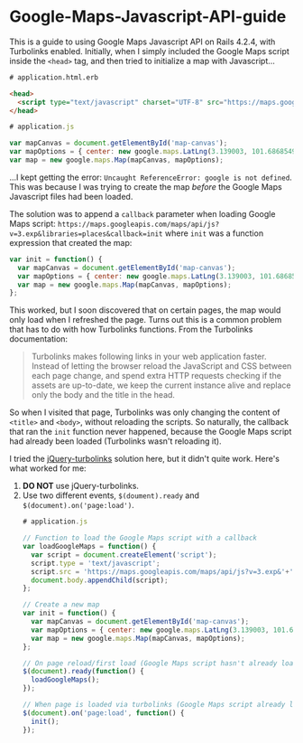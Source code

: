 # Google-Maps-Javascript-API-guide

This is a guide to using Google Maps Javascript API on Rails 4.2.4, with Turbolinks enabled. Initially, when I simply included the Google Maps script inside the `<head>` tag, and then tried to initialize a map with Javascript...

```html
# application.html.erb

<head>
  <script type="text/javascript" charset="UTF-8" src="https://maps.googleapis.com/maps/api/js?v=3.exp&libraries=places"></script>
</head>
```

```javascript
# application.js

var mapCanvas = document.getElementById('map-canvas');
var mapOptions = { center: new google.maps.LatLng(3.139003, 101.68685499999992) };
var map = new google.maps.Map(mapCanvas, mapOptions);
```

...I kept getting the error: `Uncaught ReferenceError: google is not defined`. This was because I was trying to create the map *before* the Google Maps Javascript files had been loaded.

The solution was to append a `callback` parameter when loading Google Maps script: `https://maps.googleapis.com/maps/api/js?v=3.exp&libraries=places&callback=init` where `init` was a function expression that created the map:

```javascript
var init = function() {
  var mapCanvas = document.getElementById('map-canvas');
  var mapOptions = { center: new google.maps.LatLng(3.139003, 101.68685499999992) };
  var map = new google.maps.Map(mapCanvas, mapOptions);
};
```

This worked, but I soon discovered that on certain pages, the map would only load when I refreshed the page. Turns out this is a common problem that has to do with how Turbolinks functions. From the Turbolinks documentation:

> Turbolinks makes following links in your web application faster. Instead of letting the browser reload the JavaScript and CSS between each page change, and spend extra HTTP requests checking if the assets are up-to-date, we keep the current instance alive and replace only the body and the title in the head.

So when I visited that page, Turbolinks was only changing the content of `<title>` and `<body>`, without reloading the scripts. So naturally, the callback that ran the `init` function never happened, because the Google Maps script had already been loaded (Turbolinks wasn't reloading it).

I tried the [jQuery-turbolinks](https://coderwall.com/p/fajmvq/fixing-the-map-doesn-t-show-up-until-i-refresh-when-working-with-turbolinks-in-ruby-on-rails) solution here, but it didn't quite work. Here's what worked for me:

1. **DO NOT** use jQuery-turbolinks.
2. Use two different events, `$(doument).ready` and `$(document).on('page:load')`.
    ```javascript
    # application.js
    
    // Function to load the Google Maps script with a callback
    var loadGoogleMaps = function() {
      var script = document.createElement('script');
      script.type = 'text/javascript';
      script.src = 'https://maps.googleapis.com/maps/api/js?v=3.exp&'+'libraries=places&'+'callback=init';
      document.body.appendChild(script);
    };
    
    // Create a new map
    var init = function() {
      var mapCanvas = document.getElementById('map-canvas');
      var mapOptions = { center: new google.maps.LatLng(3.139003, 101.68685499999992) };
      var map = new google.maps.Map(mapCanvas, mapOptions);
    };
    
    // On page reload/first load (Google Maps script hasn't already loaded)
    $(document).ready(function() {
      loadGoogleMaps();
    });
    
    // When page is loaded via turbolinks (Google Maps script already loaded), call the init function right away
    $(document).on('page:load', function() {
      init();
    });
    ```
